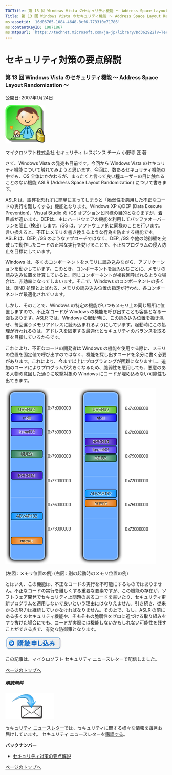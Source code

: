 ```yaml
---
TOCTitle: 第 13 回 Windows Vista のセキュリティ機能 ～ Address Space Layout Randomization ～
Title: 第 13 回 Windows Vista のセキュリティ機能 ～ Address Space Layout Randomization ～
ms:assetid: '16d06765-1084-4648-8cf6-773310e71786'
ms:contentKeyID: 19871867
ms:mtpsurl: 'https://technet.microsoft.com/ja-jp/library/Dd362922(v=TechNet.10)'
---
```


セキュリティ対策の要点解説
==========================

### 第 13 回 Windows Vista のセキュリティ機能 ～ Address Space Layout Randomization ～

公開日: 2007年1月24日

![](images/Dd362922.SecPoint(ja-jp,TechNet.10).gif)

マイクロソフト株式会社
セキュリティ レスポンス チーム
小野寺 匠 著

さて、Windows Vista の発売も目前です。今回から Windows Vista のセキュリティ機能について触れてみようと思います。今回は、数あるセキュリティ機能の中でも、OS 全体にかかわるが、まったくと言って良い程ユーザーの目に触れることのない機能 ASLR (Address Space Layout Randomization) について書きます。

ASLR は、語弊を恐れずに簡単に言ってしまうと「脆弱性を悪用した不正なコードの実行を難しくする」機能となります。Windows XP のDEP (Data Execute Prevention)、Visual Studio の /GS オプションと同様の目的となりますが、着目点が違います。DEPは、主にハードウェアの機能を利用してバッファオーバーランを阻止 (検出) します。/GS は、ソフトウェア的に同様のことを行います。言い換えると、不正にメモリを書き換えるような行為を防止する機能です。ASLR は、DEP, /GS のようなアプローチではなく、DEP, /GS や他の防御壁を突破して動作したコードの正常な実行を妨げることで、不正なプログラムの侵入防止を目標にしています。

Windows は、多くのコンポーネントをメモリに読み込みながら、アプリケーションを動かしています。このとき、コンポーネントを読み込むごとに、メモリの読み込み位置を計算していると、同じコンポーネントが複数回呼ばれるような場合は、非効率になってしまいます。そこで、Windows のコンポーネントの多くは、BIND 処理とよばれる、メモリの読み込み位置の指定が行われ、各コンポーネントが最適化されています。

しかし、そのことで、Windows の特定の機能がいつもメモリ上の同じ場所に位置しますので、不正なコードが Windows の機能を呼び出すことも容易となる一面もあります。ASLR では、Windows の起動時に、この読み込み位置を掻き混ぜ、毎回違うメモリアドレスに読み込まれるようにしています。起動時にこの処理が行われるのは、アドレスを固定する最適化とセキュリティのバランスを取る事を目指しているからです。

これにより、不正なコードの開発者は Windows の機能を使用する際に、メモリの位置を固定値で呼び出すのではなく、機能を探し出すコードを余分に書く必要があります。これにより、今まで以上にプログラミングが困難になりますし、追加のコードによりプログラムが大きくなるため、脆弱性を悪用しても、悪意のある人物の意図した通りに攻撃対象の Windows にコードが埋め込めない可能性も出てきます。

![](images/Dd362922.alsr-001(ja-jp,TechNet.10).gif)![](images/Dd362922.alsr-002(ja-jp,TechNet.10).gif)

(左図 : メモリ位置の例) (右図 : 別の起動時のメモリ位置の例)

とはいえ、この機能は、不正なコードの実行を不可能にするものではありません。不正なコードの実行を難しくする重要な要素ですが、この機能の存在が、ソフトウェア開発でセキュリティ上問題のあるコードを書いたり、セキュリティ更新プログラムを適用しないで良いという理由にはなりえません。引き続き、従来からの努力は継続していかなければなりません。その上で、もし、ASLR の前にある多くのセキュリティ機能や、そもそもの脆弱性をゼロに近づける取り組みをすり抜けた場合にでも、コードが実際には機能しないかもしれない可能性を残すことができる点で、有効な防御策となります。

[![](images/Dd362922.btn_reg_today(ja-jp,TechNet.10).jpg)](https://technet.microsoft.com/ja-jp/library/d2607610-3137-420b-9bbf-2552bec68922(v=TechNet.10))

この記事は、マイクロソフト セキュリティ ニュースレターで配信しました。

[](#mainsection)[ページのトップへ](#mainsection)

##### 購読無料

![](images/Dd362922.subscribe(ja-jp,TechNet.10).gif)

[セキュリティ ニュースレター](http://www.microsoft.com/japan/technet/security/secnews/default.mspx)では、セキュリティに関する様々な情報を毎月お届けしています。
セキュリティ ニュースレターを[購読する](https://technet.microsoft.com/ja-jp/library/d2607610-3137-420b-9bbf-2552bec68922(v=TechNet.10))。

**バックナンバー**
-   [セキュリティ対策の要点解説](https://technet.microsoft.com/ja-jp/library/f301b3b4-fdcc-43f8-846e-135538db4edf(v=TechNet.10))

[](#mainsection)[ページのトップへ](#mainsection)
